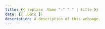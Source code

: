 ```yaml
---
title: {{ replace .Name "-" " " | title }}
date: {{ .Date }}
description: A description of this webpage.
---
```


